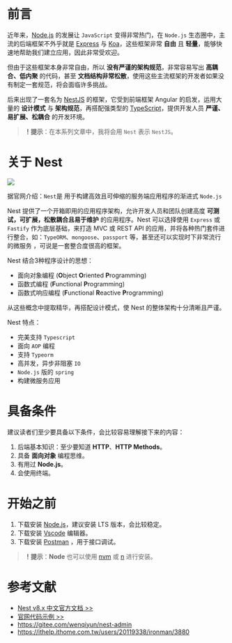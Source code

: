 # 前言

近年来，[Node.js](https://nodejs.org/zh-cn/) 的发展让 `JavaScript` 变得非常热门，在 `Node.js` 生态圈中，主流的后端框架不外乎就是 [Express](https://expressjs.com/) 与 [Koa](http://koajs.cn/)，这些框架非常 **自由** 且 **轻量**，能够快速地帮助我们建立应用，因此非常受欢迎。

但由于这些框架本身非常自由，所以 **没有严谨的架构规范**，非常容易写出 **高耦合、低内聚** 的代码，甚至 **文档结构非常松散**，使用这些主流框架的开发者如果没有制定一套规范，将会面临许多挑战。

后来出现了一套名为 [NestJS](https://nestjs.com/) 的框架，它受到前端框架 Angular 的启发，运用大量的 **设计模式** 与 **架构规范**，再搭配强类型的 [TypeScript](https://www.typescriptlang.org/)，提供开发人员 **严谨、易扩展、松耦合** 的开发环境。

> **！提示**：在本系列文章中，我将会用 `Nest` 表示 `NestJS`。

# 关于 Nest

![](https://docs.nestjs.cn/_media/icon.svg)

据官网介绍：`Nest`是 用于构建高效且可伸缩的服务端应用程序的渐进式 `Node.js`

Nest 提供了一个开箱即用的应用程序架构，允许开发人员和团队创建高度 **可测试，可扩展，松散耦合且易于维护** 的应用程序。Nest 可以选择使用 `Express` 或 `Fastify` 作为底层基础，来打造 MVC 或 REST API 的应用，并将各种热门套件进行整合，如：`TypeORM`、`mongoose`、`passport` 等，甚至还可以实现时下非常流行的微服务 ，可说是一套整合度很高的框架。

Nest 结合3种程序设计的思想：

- 面向对象编程 (**O**bject **O**riented **P**rogramming)
- 函数式编程 (**F**unctional **P**rogramming)
- 函数式响应编程 (**F**unctional **R**eactive **P**rogramming)

从这些概念中提取精华，再搭配设计模式，使 Nest 的整体架构十分清晰且严谨。

Nest 特点：

- 完美支持 `Typescript`
- 面向 `AOP` 编程
- 支持 `Typeorm`
- 高并发，异步非阻塞 `IO`
- `Node.js` 版的 `spring`
- 构建微服务应用

# 具备条件

建议读者们至少要具备以下条件，会比较容易理解接下来的内容：

1. 后端基本知识：至少要知道 **HTTP**、**HTTP Methods**。
2. 具备 **面向对象** 编程思维。
3. 有用过 **Node.js**。
4. 会使用终端。

# 开始之前

1. 下载安装 [Node.js](https://nodejs.org/zh-cn/)，建议安装 LTS 版本，会比较稳定。
2. 下载安装 [Vscode](https://code.visualstudio.com/) 编辑器。
3. 下载安装 [Postman](https://www.postman.com/downloads/) ，用于接口调试。

> **！提示**：**Node** 也可以使用 [nvm](https://github.com/nvm-sh/nvm) 或 [n](https://www.npmjs.com/package/n) 进行安装。

# 参考文献

- [Nest v8.x 中文官方文档 >>](https://docs.nestjs.cn/)
- [官网代码示例 >>](https://github.com/nestjs/nest/tree/master/sample)
- https://gitee.com/wenqiyun/nest-admin
- https://ithelp.ithome.com.tw/users/20119338/ironman/3880